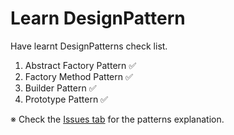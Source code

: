 # Learn DesignPattern

Have learnt DesignPatterns check list.

1. Abstract Factory Pattern :white_check_mark:
2. Factory Method Pattern :white_check_mark:
3. Builder Pattern :white_check_mark:
4. Prototype Pattern :white_check_mark:

※ Check the [Issues tab](https://github.com/tuananhhedspibk/DesignPattern/issues) for the patterns explanation.
